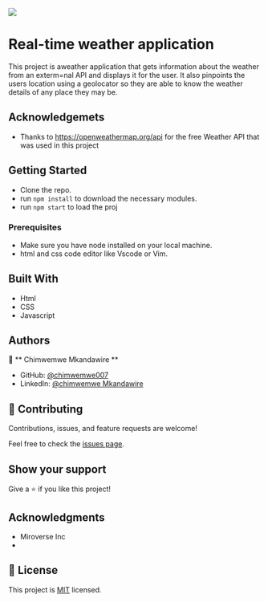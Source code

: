 ![](https://img.shields.io/badge/Microverse-blueviolet)

# Real-time weather application

This project is aweather application that gets information about the weather from an exterm=nal API and displays it for the user. It also pinpoints the users location using a geolocator so they are able to know the weather details of any place they may be. 

## Acknowledgemets
- Thanks to https://openweathermap.org/api for the free Weather API that was used in this project

## Getting Started

- Clone the repo.
- run `npm install` to download the necessary modules.
- run `npm start` to load the proj

### Prerequisites

- Make sure you have node installed on your local machine.
- html and css code editor like Vscode or Vim.

## Built With

- Html
- CSS
- Javascript

## Authors

👤 ** Chimwemwe Mkandawire **

- GitHub: [@chimwemwe007](https://github.com/chimwemwe007)
- LinkedIn: [@chimwemwe Mkandawire](https://www.linkedin.com/in/chimwemwe-mkandawire)

## 🤝 Contributing

Contributions, issues, and feature requests are welcome!

Feel free to check the [issues page](../../issues/).

## Show your support

Give a ⭐️ if you like this project!

## Acknowledgments

- Miroverse Inc
- 

## 📝 License

This project is [MIT](./MIT.md) licensed.
